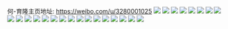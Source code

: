 何-育隆主页地址: https://weibo.com/u/3280001025 
![](https://wx4.sinaimg.cn/mw2000/c380d801gy1h8vfgux1rxj223u35skjl.jpg) 
![](https://wx4.sinaimg.cn/mw2000/c380d801gy1h8vfgto94bj223u35snpd.jpg) 
![](https://wx4.sinaimg.cn/mw2000/c380d801gy1h8veszt68hj20u01hc452.jpg) 
![](https://wx4.sinaimg.cn/mw2000/c380d801gy1h8vesy6tstj20pw1a1n24.jpg) 
![](https://wx4.sinaimg.cn/mw2000/c380d801gy1h8vesz4e23j20sz1fjte4.jpg) 
![](https://wx4.sinaimg.cn/mw2000/c380d801gy1h8v6f6j4i8j222i35su0y.jpg) 
![](https://wx4.sinaimg.cn/mw2000/c380d801gy1h8v6f3rklfj221p2z84qq.jpg) 
![](https://wx4.sinaimg.cn/mw2000/c380d801gy1h8v6fa02ygj222v2wn7wi.jpg) 
![](https://wx4.sinaimg.cn/mw2000/c380d801gy1h8v6fd6w1cj223u35sqv6.jpg) 
![](https://wx4.sinaimg.cn/mw2000/c380d801gy1h8v6fgeihqj222235snpe.jpg) 
![](https://wx4.sinaimg.cn/mw2000/c380d801gy1h8tusvs4tyj20u01917au.jpg) 
![](https://wx4.sinaimg.cn/mw2000/c380d801gy1h8tusv98rnj20u019ctgh.jpg) 
![](https://wx4.sinaimg.cn/mw2000/c380d801gy1h8tuswaqilj20u0191ah4.jpg) 
![](https://wx4.sinaimg.cn/mw2000/c380d801gy1h8tut0fpstj20u0191jxc.jpg) 
![](https://wx4.sinaimg.cn/mw2000/c380d801gy1h8t012a28hj20u01sxdor.jpg) 
![](https://wx4.sinaimg.cn/mw2000/c380d801gy1h8t011dbyyj20u01sx136.jpg) 
![](https://wx4.sinaimg.cn/mw2000/c380d801gy1h8t0109xqcj20u01sxqbw.jpg) 
![](https://wx4.sinaimg.cn/mw2000/c380d801gy1h8sbtlk2k1j224c338x6r.jpg) 
![](https://wx4.sinaimg.cn/mw2000/c380d801gy1h8sbtiffvdj225u340kjn.jpg) 
![](https://wx4.sinaimg.cn/mw2000/c380d801gy1h8sbtpskudj22c0340hdx.jpg) 
![](https://wx4.sinaimg.cn/mw2000/c380d801gy1h8qu99iy3gj20u0190qeh.jpg) 
![](https://wx4.sinaimg.cn/mw2000/c380d801gy1h8qu9a7zglj20t81a74bd.jpg) 
![](https://wx4.sinaimg.cn/mw2000/c380d801gy1h8qu98rw5xj20u0190n9w.jpg) 
![](https://wx4.sinaimg.cn/mw2000/c380d801gy1h8qu9ay1ohj20u0190nb0.jpg) 
